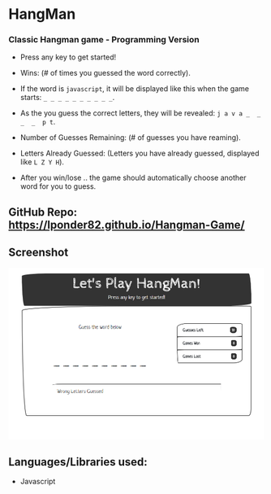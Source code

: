 # HangMan


### Classic Hangman game - Programming Version



* Press any key to get started!

* Wins: (# of times you guessed the word correctly).

* If the word is `javascript`, it will be displayed like this when the game starts: `_ _ _ _ _ _ _ _ _ _`.

* As the you guess the correct letters, they will be revealed: `j a v a _  _  _  _  p t`.

* Number of Guesses Remaining: (# of guesses you have reaming).

* Letters Already Guessed: (Letters you have already guessed, displayed like `L Z Y H`).

* After you win/lose .. the game should automatically choose another word for you to guess.


## GitHub Repo: https://lponder82.github.io/Hangman-Game/



## Screenshot

![Image of Command Line](Capture.PNG)



## Languages/Libraries used:

* Javascript




